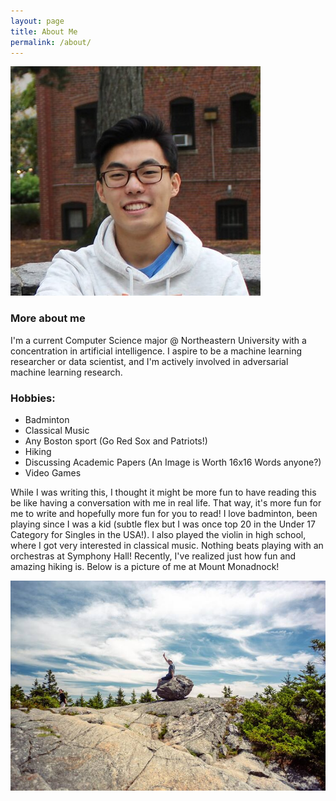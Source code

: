 ```yaml
---
layout: page
title: About Me
permalink: /about/
---
```



![alt text](images/Stanley.Wu.small.jpg)
### More about me
I'm a current Computer Science major @ Northeastern University with a concentration in artificial intelligence. I aspire to be a machine learning researcher or data scientist, and I'm actively involved in adversarial machine learning research. 

### Hobbies:
- Badminton
- Classical Music
- Any Boston sport (Go Red Sox and Patriots!)
- Hiking 
- Discussing Academic Papers (An Image is Worth 16x16 Words anyone?)
- Video Games

While I was writing this, I thought it might be more fun to have reading this be like having a conversation with me in real life. That way, it's more fun for me to write and hopefully more fun for you to read! I love badminton, been playing since I was a kid (subtle flex but I was once top 20 in the Under 17 Category for Singles in the USA!). I also played the violin in high school, where I got very interested in classical music. Nothing beats playing with an orchestras at Symphony Hall! Recently, I've realized just how fun and amazing hiking is. Below is a picture of me at Mount Monadnock!


![alt text](images/monadnock_small.jpg)
